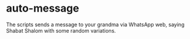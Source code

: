 # auto-message
The scripts sends a message to your grandma via WhatsApp web, saying Shabat Shalom with some random variations.
